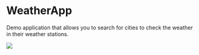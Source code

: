 # WeatherApp
Demo application that allows you to search for cities to check the weather in their weather stations.

![](https://github.com/ricocaribe/WeatherApp/blob/master/weatherapp.gif)
